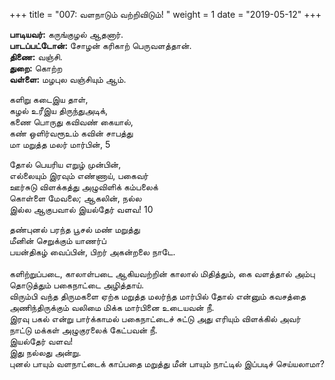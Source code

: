 ﻿+++
title = "007: வளநாடும் வற்றிவிடும்!  "
weight = 1
date = "2019-05-12"
+++

**பாடியவர்:** கருங்குழல் ஆதனார்.  
**பாடப்பட்டோன்:** சோழன் கரிகாற் பெருவளத்தான்.  
**திணை:** வஞ்சி.  
**துறை:** கொற்ற  
**வள்ளை:** மழபுல வஞ்சியும் ஆம்.  
  
களிறு கடைஇய தாள்,  
கழல் உரீஇய திருந்துஅடிக்,  
கணை பொருது கவிவண் கையால்,  
கண் ஒளிர்வரூஉம் கவின் சாபத்து  
மா மறுத்த மலர் மார்பின், 5  
  
தோல் பெயரிய எறுழ் முன்பின்,  
எல்லையும் இரவும் எண்ணாய், பகைவர்  
ஊர்சுடு விளக்கத்து அழுவிளிக் கம்பலைக்  
கொள்ளை மேவலை; ஆகலின், நல்ல  
இல்ல ஆகுபவால் இயல்தேர் வளவ! 10  
  
தண்புனல் பரந்த பூசல் மண் மறுத்து  
மீனின் செறுக்கும் யாணர்ப்  
பயன்திகழ் வைப்பின், பிறர் அகன்றலை நாடே.  
   
களிற்றுப்படை, காலாள்படை ஆகியவற்றின் காலால் மிதித்தும், கை வளத்தால் அம்பு தொடுத்தும் பகைநாட்டை அழித்தாய்.  
விரும்பி வந்த திருமகளை ஏற்க மறுத்த மலர்ந்த மார்பில் தோல் என்னும் கவசத்தை அணிந்திருக்கும் வலிமை மிக்க மார்பினை உடையவன் நீ.  
இரவு பகல் என்று பார்க்காமல் பகைநாட்டைச் சுட்டு அது எரியும் விளக்கில் அவர் நாட்டு மக்கள் அழுகுரலைக் கேட்பவன் நீ.  
இயல்தேர் வளவ!  
இது நல்லது அன்று.  
புனல் பாயும் வளநாட்டைக் காப்பதை மறுத்து மீன் பாயும் நாட்டில் இப்படிச் செய்யலாமா?  
